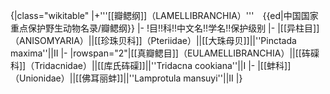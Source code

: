 {|class="wikitable"
|+'''[[瓣鳃纲]]（LAMELLIBRANCHIA）'''　{{ed|中国国家重点保护野生动物名录/瓣鳃纲}}
|-
!目!!科!!中文名!!学名!!保护级别
|-
|[[异柱目]]（ANISOMYARIA）||[[珍珠贝科]]（Pteriidae）||[[大珠母贝]]||''Pinctada maxima''||II
|-
|rowspan="2"|[[真瓣鳃目]]（EULAMELLIBRANCHIA）||[[砗磲科]]（Tridacnidae）||[[库氏砗磲]]||''Tridacna cookiana''||I
|-
|[[蚌科]]（Unionidae）||[[佛耳丽蚌]]||''Lamprotula mansuyi''||II
|}